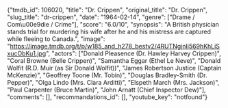 {"tmdb_id": 106020, "title": "Dr. Crippen", "original_title": "Dr. Crippen", "slug_title": "dr-crippen", "date": "1964-02-14", "genre": ["Drame / Com\u00e9die / Crime"], "score": "6.0/10", "synopsis": "A British physician stands trial for murdering his wife after he and his mistress are captured while fleeing to Canada.", "image": "https://image.tmdb.org/t/p/w185_and_h278_bestv2/4RUTNgjnIi569hKhLiSxucObKu1.jpg", "actors": ["Donald Pleasence (Dr. Hawley Harvey Crippen)", "Coral Browne (Belle Crippen)", "Samantha Eggar (Ethel Le Neve)", "Donald Wolfit (R.D. Muir (as Sir Donald Wolfit))", "James Robertson Justice (Captain McKenzie)", "Geoffrey Toone (Mr. Tobin)", "Douglas Bradley-Smith (Dr. Pepper)", "Olga Lindo (Mrs. Clara Arditti)", "Elspeth March (Mrs. Jackson)", "Paul Carpenter (Bruce Martin)", "John Arnatt (Chief Inspector Dew)"], "comments": [], "recommandations_id": [], "youtube_key": "notfound"}